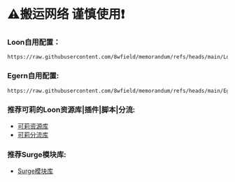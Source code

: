 # ⚠️搬运网络 谨慎使用❗️


### Loon自用配置：

```
https://raw.githubusercontent.com/8wfield/memorandum/refs/heads/main/Loon/Loon.conf
```
### Egern自用配置:

```
https://raw.githubusercontent.com/8wfield/memorandum/refs/heads/main/Egern/Egern.yaml
```
### 推荐可莉的Loon资源库|插件|脚本|分流:

* [可莉资源库](https://github.com/luestr/ProxyResource)
* [可莉分流库](https://github.com/luestr/ShuntRules)

### 推荐Surge模块库:

* [Surge模块库](https://surge.qingr.moe)



